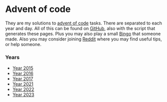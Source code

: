 # Advent of code

They are my solutions to [advent of code](https://adventofcode.com/) tasks. There are separated to each year and day. All of this can be found on [GitHub](https://github.com/metury/advent-of-code), also with the script that generates these pages.
Plus you may also play a small [Bingo](https://aoc-bingo.fly.dev/) that someone made. Also you may consider joining [Reddit](https://www.reddit.com/r/adventofcode/) where you may find useful tips, or help someone.

### Years

- [Year 2015](./aoc/2015.md)
- [Year 2016](./aoc/2016.md)
- [Year 2017](./aoc/2017.md)
- [Year 2021](./aoc/2021.md)
- [Year 2022](./aoc/2022.md)
- [Year 2023](./aoc/2023.md)
